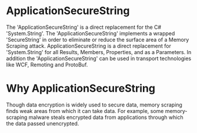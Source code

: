 # ApplicationSecureString
The 'ApplicationSecureString' is a direct replacement for the C# 'System.String'. The 'ApplicationSecureString' implements a wrapped 'SecureString' in order to eliminate or reduce the surface area of a Memory Scraping attack. ApplicationSecureString is a direct replacement for 'System.String' for all Results, Members, Properties, and as a Parameters. In addition the 'ApplicationSecureString' can be used in transport technologies like WCF, Remoting and ProtoBuf.

# Why ApplicationSecureString
Though data encryption is widely used to secure data, memory scraping finds weak areas from which it can take data. For example, some memory-scraping malware steals encrypted data from applications through which the data passed unencrypted.
